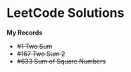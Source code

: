 # LeetCode Solutions
**My Records**
- ~~#1   Two Sum~~
- ~~#167 Two Sum 2~~
- ~~#633 Sum of Square Numbers~~
